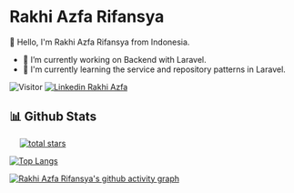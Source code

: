 # Rakhi Azfa Rifansya

👋 Hello, I'm Rakhi Azfa Rifansya from Indonesia.

- 🔭 I’m currently working on Backend with Laravel.
- 🌱 I'm currently learning the service and repository patterns in Laravel.

![Visitor](https://visitor-badge.laobi.icu/badge?page_id=rakhiazfa.rakhiazfa)
[![Linkedin Rakhi Azfa](https://img.shields.io/badge/Linkedin-Rakhi%20Azfa-blue?logo=LinkedIn&logoColor=white)](https://www.linkedin.com/in/rakhiazfa/)

 ## 📊 Github Stats
 
 <a href="https://github.com/rakhiazfa?tab=repositories&sort=stargazers" style="margin-left: 1.1rem;">
 
<img alt="total stars" title="Total stars on GitHub" src="https://custom-icon-badges.demolab.com/github/stars/rakhiazfa?color=55960c&style=for-the-badge&labelColor=488207&logo=star"/>

</a>

<space><space>
 
 [![Top Langs](https://github-readme-stats.vercel.app/api/top-langs/?username=rakhiazfa&layout=compact&hide=css,html&langs_count=10&theme=midnight-purple&cache_seconds=86400&card_width=1000)]([https://github.com/rakhiazfa/github-readme-stats]([https://github-readme-stats.vercel.app/api/top-langs/?username=rakhiazfa&layout=compact&hide=css,html&langs_count=10&theme=midnight-purple&cache_seconds=86400&card_width=1000))
 
 [![Rakhi Azfa Rifansya's github activity graph](https://github-readme-activity-graph.cyclic.app/graph?username=rakhiazfa&theme=high-contrast)]([https://github.com/rakhiazfa/github-readme-activity-graph](https://github-readme-activity-graph.cyclic.app/graph?username=rakhiazfa&theme=high-contrast))
